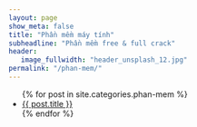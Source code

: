 ```yaml
---
layout: page
show_meta: false
title: "Phần mềm máy tính"
subheadline: "Phần mềm free & full crack"
header:
   image_fullwidth: "header_unsplash_12.jpg"
permalink: "/phan-mem/"
---
```

<ul>
    {% for post in site.categories.phan-mem %}
    <li><a href="{{ site.url }}{{ site.baseurl }}{{ post.url }}">{{ post.title }}</a></li>
    {% endfor %}
</ul>